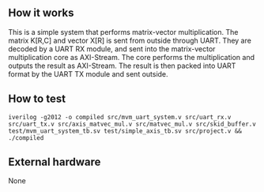 <!---

This file is used to generate your project datasheet. Please fill in the information below and delete any unused
sections.

You can also include images in this folder and reference them in the markdown. Each image must be less than
512 kb in size, and the combined size of all images must be less than 1 MB.
-->

## How it works

This is a simple system that performs matrix-vector multiplication. The matrix K[R,C] and vector X[R] is sent from outside through UART. They are decoded by a UART RX module, and sent into the matrix-vector multiplication core as AXI-Stream. The core performs the multiplication and outputs the result as AXI-Stream. The result is then packed into UART format by the UART TX module and sent outside.

## How to test

```
iverilog -g2012 -o compiled src/mvm_uart_system.v src/uart_rx.v src/uart_tx.v src/axis_matvec_mul.v src/matvec_mul.v src/skid_buffer.v test/mvm_uart_system_tb.sv test/simple_axis_tb.sv src/project.v && ./compiled
```

## External hardware

None
